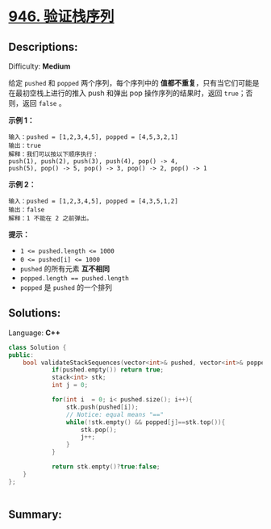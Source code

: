 # [946\. 验证栈序列](https://leetcode-cn.com/problems/validate-stack-sequences/)

## Descriptions:
Difficulty: **Medium**


给定 `pushed` 和 `popped` 两个序列，每个序列中的 **值都不重复**，只有当它们可能是在最初空栈上进行的推入 push 和弹出 pop 操作序列的结果时，返回 `true`；否则，返回 `false` 。

**示例 1：**

```
输入：pushed = [1,2,3,4,5], popped = [4,5,3,2,1]
输出：true
解释：我们可以按以下顺序执行：
push(1), push(2), push(3), push(4), pop() -> 4,
push(5), pop() -> 5, pop() -> 3, pop() -> 2, pop() -> 1
```

**示例 2：**

```
输入：pushed = [1,2,3,4,5], popped = [4,3,5,1,2]
输出：false
解释：1 不能在 2 之前弹出。
```

**提示：**

*   `1 <= pushed.length <= 1000`
*   `0 <= pushed[i] <= 1000`
*   `pushed` 的所有元素 **互不相同**
*   `popped.length == pushed.length`
*   `popped` 是 `pushed` 的一个排列


## Solutions:

Language: **C++**

```c++
class Solution {
public:
    bool validateStackSequences(vector<int>& pushed, vector<int>& popped) {
            if(pushed.empty()) return true;
            stack<int> stk;
            int j = 0;

            for(int i  = 0; i< pushed.size(); i++){
                stk.push(pushed[i]);
                // Notice: equal means "=="
                while(!stk.empty() && popped[j]==stk.top()){
                    stk.pop();
                    j++;
                }
            }

            return stk.empty()?true:false;
    }
};
​
```
## Summary:
